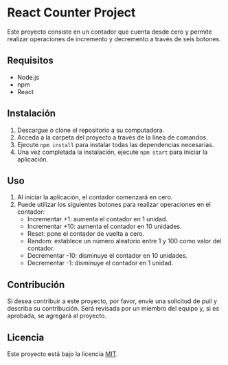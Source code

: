 # React Counter Project

Este proyecto consiste en un contador que cuenta desde cero y permite realizar operaciones de incremento y decremento a través de seis botones.

## Requisitos

- Node.js
- npm
- React

## Instalación

1. Descargue o clone el repositorio a su computadora.
2. Acceda a la carpeta del proyecto a través de la línea de comandos.
3. Ejecute `npm install` para instalar todas las dependencias necesarias.
4. Una vez completada la instalación, ejecute `npm start` para iniciar la aplicación.

## Uso

1. Al iniciar la aplicación, el contador comenzará en cero.
2. Puede utilizar los siguientes botones para realizar operaciones en el contador:
   - Incrementar +1: aumenta el contador en 1 unidad.
   - Incrementar +10: aumenta el contador en 10 unidades.
   - Reset: pone el contador de vuelta a cero.
   - Random: establece un número aleatorio entre 1 y 100 como valor del contador.
   - Decrementar -10: disminuye el contador en 10 unidades.
   - Decrementar -1: disminuye el contador en 1 unidad.

## Contribución

Si desea contribuir a este proyecto, por favor, envíe una solicitud de pull y describa su contribución. Será revisada por un miembro del equipo y, si es aprobada, se agregará al proyecto.

## Licencia

Este proyecto está bajo la licencia [MIT](https://opensource.org/licenses/MIT).
